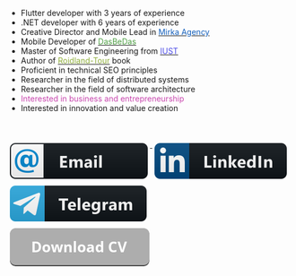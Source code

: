
<ul class="bio-list">
				<li >
    					Flutter developer with 3 years of experience
				</li>
				<li>
					.NET developer with 6 years of experience
				</li>
				<li>
					Creative Director and Mobile Lead in <a href="https://mirka.agency" target="_blank"><span style="color:hsl(213, 80%, 41%);">Mirka Agency</span></a>
				</li>
				<li>
					Mobile Developer of <a href="https://dasbedas.com/app-dasbedas" target="_blank"><span style="color:hsl(113, 39%, 45%);">DasBeDas</span></a>
				</li>
				<li>
					Master of Software Engineering from <a href="http://iust.ac.ir" rel="nofollow,noopener,noreferrer" target="_blank"><span style="color:hsl(240, 75%, 60%);">IUST</span></a>
				</li>
				<li>
					Author of <a href="https://roidlandtour.ir/" target="_blank"><span style="color:hsl(76, 49%, 46%);">Roidland-Tour</span></a> book
				</li>
				<li>
					Proficient in technical SEO principles
				</li>
				<li>
					Researcher in the field of distributed systems
				</li>
				<li>
					Researcher in the field of software architecture
				</li>
				<li>
					<span style="color:hsl(312, 54%, 53%);">Interested in business and entrepreneurship</span>
				</li>
				<li>
					Interested in innovation and value creation
				</li>
</ul>
<br/>
<br/>
 


<a href="mailto:contact@rezababakhani.ir" target="_blank">
    <img src="img/email_me.svg" alt="email" style="vertical-align:top; margin:6px 4px">
  </a> 
  <a href="https://www.linkedin.com/in/babakhani/" target="_blank">
    <img src="img/linkedin.svg" alt="linkedin" style="vertical-align:top; margin:6px 4px">
  </a>  
   <a href="https://t.me/rbabakhani" target="_blank">
    <img src="img/telegram.svg" alt="linkedin" style="vertical-align:top; margin:6px 4px">
  </a>  
  <br/>
   <a href="https://raw.githubusercontent.com/Reza-Babakhani/Reza-Babakhani/main/cv.babakhani.pdf" target="_blank">
    <img src="img/cv.png" alt="cv" style="vertical-align:top; margin:6px 4px">
  </a>  
  
  



